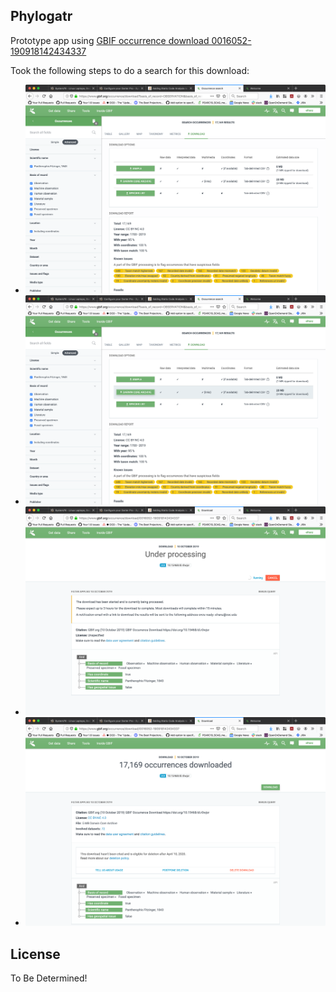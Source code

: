 ## Phylogatr

Prototype app using [GBIF occurrence download 0016052-190918142434337](https://www.gbif.org/occurrence/download/0016052-190918142434337)

Took the following steps to do a search for this download:

- ![gbif_search_0](doc/gbif_search_0.png)
- ![gbif_search_1](doc/gbif_search_1.png)
- ![gbif_search_2](doc/gbif_search_2.png)
- ![gbif_search_3](doc/gbif_search_3.png)

## License

To Be Determined!
